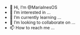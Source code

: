 - 👋 Hi, I’m @MariaInesOS
- 👀 I’m interested in ...
- 🌱 I’m currently learning ...
- 💞️ I’m looking to collaborate on ...
- 📫 How to reach me ...

<!---
MariaInesOS/MariaInesOS is a ✨ special ✨ repository because its `README.md` (this file) appears on your GitHub profile.
You can click the Preview link to take a look at your changes.
--->
